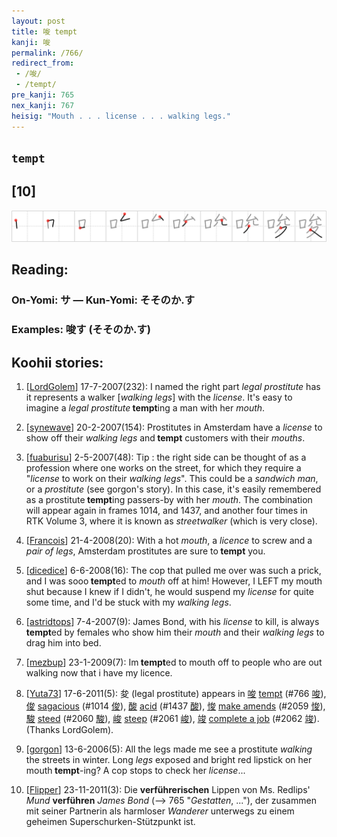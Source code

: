 ```yaml
---
layout: post
title: 唆 tempt
kanji: 唆
permalink: /766/
redirect_from:
 - /唆/
 - /tempt/
pre_kanji: 765
nex_kanji: 767
heisig: "Mouth . . . license . . . walking legs."
---
```


## `tempt`

## [10]

<div class="stroke"><img src="../images/E59486.png" /></div>

## Reading:

### On-Yomi: サ &mdash; Kun-Yomi: そそのか.す

### Examples: 唆す (そそのか.す)

## Koohii stories:

1) [<a href="http://kanji.koohii.com/profile/LordGolem">LordGolem</a>] 17-7-2007(232): I named the right part <em>legal prostitute</em> has it represents a walker [<em>walking legs</em>] with the <em>license</em>. It&#039;s easy to imagine a <em>legal prostitute</em><strong> tempt</strong>ing a man with her <em>mouth</em>. 

2) [<a href="http://kanji.koohii.com/profile/synewave">synewave</a>] 20-2-2007(154): Prostitutes in Amsterdam have a <em>license</em> to show off their <em>walking legs</em> and<strong> tempt</strong> customers with their <em>mouths</em>. 

3) [<a href="http://kanji.koohii.com/profile/fuaburisu">fuaburisu</a>] 2-5-2007(48): Tip : the right side can be thought of as a profession where one works on the street, for which they require a &quot;<em>license</em> to work on their <em>walking legs</em>&quot;. This could be a <em>sandwich man</em>, or a <em>prostitute</em> (see gorgon&#039;s story). In this case, it&#039;s easily remembered as a prostitute<strong> tempt</strong>ing passers-by with her <em>mouth</em>. The combination will appear again in frames 1014, and 1437, and another four times in RTK Volume 3, where it is known as <em>streetwalker</em> (which is very close). 

4) [<a href="http://kanji.koohii.com/profile/Francois">Francois</a>] 21-4-2008(20): With a hot <em>mouth</em>, a <em>licence</em> to screw and a <em>pair of legs</em>, Amsterdam prostitutes are sure to<strong> tempt</strong> you. 

5) [<a href="http://kanji.koohii.com/profile/dicedice">dicedice</a>] 6-6-2008(16): The cop that pulled me over was such a prick, and I was sooo<strong> tempt</strong>ed to <em>mouth</em> off at him! However, I LEFT my mouth shut because I knew if I didn&#039;t, he would suspend my <em>license</em> for quite some time, and I&#039;d be stuck with my <em>walking legs</em>. 

6) [<a href="http://kanji.koohii.com/profile/astridtops">astridtops</a>] 7-4-2007(9): James Bond, with his <em>license</em> to kill, is always<strong> tempt</strong>ed by females who show him their <em>mouth</em> and their <em>walking legs</em> to drag him into bed. 

7) [<a href="http://kanji.koohii.com/profile/mezbup">mezbup</a>] 23-1-2009(7): Im<strong> tempt</strong>ed to mouth off to people who are out walking now that i have my licence. 

8) [<a href="http://kanji.koohii.com/profile/Yuta73">Yuta73</a>] 17-6-2011(5): 夋 (legal prostitute) appears in   <a href="http://jisho.org/kanji/details/唆">唆</a>   <a href="../766">tempt</a> <span class="index">(#766 <a href="http://jisho.org/kanji/details/唆">唆</a>)</span>,   <a href="http://jisho.org/kanji/details/俊">俊</a>   <a href="../1014">sagacious</a> <span class="index">(#1014 <a href="http://jisho.org/kanji/details/俊">俊</a>)</span>,   <a href="http://jisho.org/kanji/details/酸">酸</a>   <a href="../1437">acid</a> <span class="index">(#1437 <a href="http://jisho.org/kanji/details/酸">酸</a>)</span>,   <a href="http://jisho.org/kanji/details/悛">悛</a>   <a href="../2059">make amends</a> <span class="index">(#2059 <a href="http://jisho.org/kanji/details/悛">悛</a>)</span>,   <a href="http://jisho.org/kanji/details/駿">駿</a>   <a href="../2060">steed</a> <span class="index">(#2060 <a href="http://jisho.org/kanji/details/駿">駿</a>)</span>,   <a href="http://jisho.org/kanji/details/峻">峻</a>   <a href="../2061">steep</a> <span class="index">(#2061 <a href="http://jisho.org/kanji/details/峻">峻</a>)</span>,   <a href="http://jisho.org/kanji/details/竣">竣</a>   <a href="../2062">complete a job</a> <span class="index">(#2062 <a href="http://jisho.org/kanji/details/竣">竣</a>)</span>. (Thanks LordGolem). 

9) [<a href="http://kanji.koohii.com/profile/gorgon">gorgon</a>] 13-6-2006(5): All the legs made me see a prostitute <em>walking</em> the streets in winter. Long <em>legs</em> exposed and bright red lipstick on her mouth<strong> tempt</strong>-ing? A cop stops to check her <em>license</em>... 

10) [<a href="http://kanji.koohii.com/profile/Flipper">Flipper</a>] 23-11-2011(3): Die <strong>verführerischen</strong> Lippen von Ms. Redlips&#039; <em>Mund</em> <strong>verführen</strong> <em>James Bond</em> (--&gt; 765 &quot;<em>Gestatten</em>, ...&quot;), der zusammen mit seiner Partnerin als harmloser <em>Wanderer</em> unterwegs zu einem geheimen Superschurken-Stützpunkt ist. 
